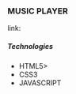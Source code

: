 <h3>MUSIC PLAYER </h3>
<p>link:<a href="https://souadfdd.github.io/learning_javascript/MUSIC/"></a></p>
<h5>Technologies</h5>
<ul>
<li>HTML5>
<li>CSS3</li>
<li>JAVASCRIPT</li>
</ul>
